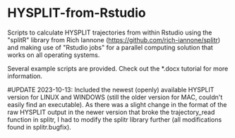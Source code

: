 # HYSPLIT-from-Rstudio
Scripts to calculate HYSPLIT trajectories from within Rstudio using the "splitR" library from Rich Iannone (https://github.com/rich-iannone/splitr) and making use of "Rstudio jobs" for a parallel computing solution that works on all operating systems. 

Several example scripts are provided. Check out the *.docx tutorial for more information.


#UPDATE 2023-10-13:
Included the newest (openly) available HYSPLIT version for LINUX and WINDOWS (still the older version for MAC, couldn't easily find an executable). As there was a slight change in the format of the raw HYSPLIT output in the newer version that broke the trajectory_read function in splitr, I had to modify the splitr library further (all modifications found in splitr.bugfix).

